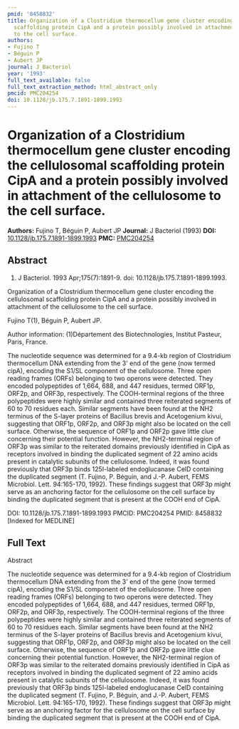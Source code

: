 ```yaml
---
pmid: '8458832'
title: Organization of a Clostridium thermocellum gene cluster encoding the cellulosomal
  scaffolding protein CipA and a protein possibly involved in attachment of the cellulosome
  to the cell surface.
authors:
- Fujino T
- Béguin P
- Aubert JP
journal: J Bacteriol
year: '1993'
full_text_available: false
full_text_extraction_method: html_abstract_only
pmcid: PMC204254
doi: 10.1128/jb.175.7.1891-1899.1993
---
```


# Organization of a Clostridium thermocellum gene cluster encoding the cellulosomal scaffolding protein CipA and a protein possibly involved in attachment of the cellulosome to the cell surface.
**Authors:** Fujino T, Béguin P, Aubert JP
**Journal:** J Bacteriol (1993)
**DOI:** [10.1128/jb.175.7.1891-1899.1993](https://doi.org/10.1128/jb.175.7.1891-1899.1993)
**PMC:** [PMC204254](https://www.ncbi.nlm.nih.gov/pmc/articles/PMC204254/)

## Abstract

1. J Bacteriol. 1993 Apr;175(7):1891-9. doi: 10.1128/jb.175.7.1891-1899.1993.

Organization of a Clostridium thermocellum gene cluster encoding the 
cellulosomal scaffolding protein CipA and a protein possibly involved in 
attachment of the cellulosome to the cell surface.

Fujino T(1), Béguin P, Aubert JP.

Author information:
(1)Département des Biotechnologies, Institut Pasteur, Paris, France.

The nucleotide sequence was determined for a 9.4-kb region of Clostridium 
thermocellum DNA extending from the 3' end of the gene (now termed cipA), 
encoding the S1/SL component of the cellulosome. Three open reading frames 
(ORFs) belonging to two operons were detected. They encoded polypeptides of 
1,664, 688, and 447 residues, termed ORF1p, ORF2p, and ORF3p, respectively. The 
COOH-terminal regions of the three polypeptides were highly similar and 
contained three reiterated segments of 60 to 70 residues each. Similar segments 
have been found at the NH2 terminus of the S-layer proteins of Bacillus brevis 
and Acetogenium kivui, suggesting that ORF1p, ORF2p, and ORF3p might also be 
located on the cell surface. Otherwise, the sequence of ORF1p and ORF2p gave 
little clue concerning their potential function. However, the NH2-terminal 
region of ORF3p was similar to the reiterated domains previously identified in 
CipA as receptors involved in binding the duplicated segment of 22 amino acids 
present in catalytic subunits of the cellulosome. Indeed, it was found 
previously that ORF3p binds 125I-labeled endoglucanase CelD containing the 
duplicated segment (T. Fujino, P. Béguin, and J.-P. Aubert, FEMS Microbiol. 
Lett. 94:165-170, 1992). These findings suggest that ORF3p might serve as an 
anchoring factor for the cellulosome on the cell surface by binding the 
duplicated segment that is present at the COOH end of CipA.

DOI: 10.1128/jb.175.7.1891-1899.1993
PMCID: PMC204254
PMID: 8458832 [Indexed for MEDLINE]

## Full Text

Abstract

The nucleotide sequence was determined for a 9.4-kb region of Clostridium thermocellum DNA extending from the 3' end of the gene (now termed cipA), encoding the S1/SL component of the cellulosome. Three open reading frames (ORFs) belonging to two operons were detected. They encoded polypeptides of 1,664, 688, and 447 residues, termed ORF1p, ORF2p, and ORF3p, respectively. The COOH-terminal regions of the three polypeptides were highly similar and contained three reiterated segments of 60 to 70 residues each. Similar segments have been found at the NH2 terminus of the S-layer proteins of Bacillus brevis and Acetogenium kivui, suggesting that ORF1p, ORF2p, and ORF3p might also be located on the cell surface. Otherwise, the sequence of ORF1p and ORF2p gave little clue concerning their potential function. However, the NH2-terminal region of ORF3p was similar to the reiterated domains previously identified in CipA as receptors involved in binding the duplicated segment of 22 amino acids present in catalytic subunits of the cellulosome. Indeed, it was found previously that ORF3p binds 125I-labeled endoglucanase CelD containing the duplicated segment (T. Fujino, P. Béguin, and J.-P. Aubert, FEMS Microbiol. Lett. 94:165-170, 1992). These findings suggest that ORF3p might serve as an anchoring factor for the cellulosome on the cell surface by binding the duplicated segment that is present at the COOH end of CipA.
